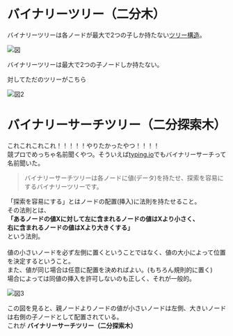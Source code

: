 # バイナリーツリー（二分木）

バイナリーツリーは各ノードが最大で2つの子しか持たない[ツリー構造](https://github.com/uno1142/TIL/blob/master/%E3%82%A2%E3%83%AB%E3%82%B4%E3%83%AA%E3%82%BA%E3%83%A0%E3%81%A8%E3%83%87%E3%83%BC%E3%82%BF%E6%A7%8B%E9%80%A0/%E3%83%87%E3%83%BC%E3%82%BF%E6%A7%8B%E9%80%A0/%E3%83%84%E3%83%AA%E3%83%BC.md)。

![図](https://www.codereading.com/algo_and_ds/ds/img/binary-tree.png)  

バイナリーツリーは最大で2つの子ノードしか持たない。  


対してただのツリーがこちら  

![図2](https://www.codereading.com/algo_and_ds/ds/img/normal-tree.png)  

# バイナリーサーチツリー（二分探索木）

これこれこれこれ！！！！！やりたかったやつ！！！！  
競プロでめっちゃ名前聞くやつ。そういえば[typing.io](https://typing.io/lessons)でもバイナリーサーチって名前聞いた。  

>バイナリーサーチツリーは各ノードに値(データ)を持たせ、探索を容易にするバイナリーツリーです。　　

「探索を容易にする」とはノードの配置(挿入)に法則を持たせること。  
その法則とは、  
**「あるノードの値Xに対して左に含まれるノードの値はXより小さく、  
右に含まれるノードの値はXより大きくする」**  
という法則。  
<br>
値の小さいノードを必ず左側に置くということではなく、値の大小によって位置を決定するということ。  
また、値が同じ場合は任意に配置を決めればよい。(もちろん規則的に置く)  
場合によっては同値の挿入を許可しないのも正しく、それが一般的。  

![図3](https://www.codereading.com/algo_and_ds/ds/img/binary-search-tree.png)  

この図を見ると、親ノードよりノードの値が小さいノードは左側、大きいノードは右側の子ノードとして配置されている。  
これが
**バイナリーサーチツリー（二分探索木）**
